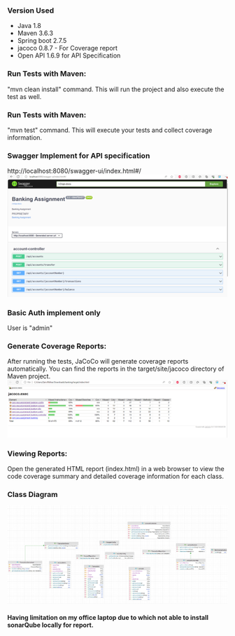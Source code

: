 ### Version Used
* Java 1.8
* Maven 3.6.3
* Spring boot 2.7.5
* jacoco 0.8.7 - For Coverage report
* Open API 1.6.9 for API Specification

### Run Tests with Maven:
"mvn clean install" command. This will run the project and also execute the test as well.

### Run Tests with Maven:
"mvn test" command. This will execute your tests and collect coverage information.

### Swagger Implement for API specification
http://localhost:8080/swagger-ui/index.html#/
![img_1.png](img_1.png)
### Basic Auth implement only
User is "admin"

### Generate Coverage Reports:
After running the tests, JaCoCo will generate coverage reports automatically. You can find the reports in the target/site/jacoco directory of Maven project.
![img_2.png](img_2.png)
### Viewing Reports:
Open the generated HTML report (index.html) in a web browser to view the code coverage summary and detailed coverage information for each class.


### Class Diagram
![img.png](img.png)

#### Having limitation on my office laptop due to which not able to install sonarQube locally for report. 